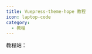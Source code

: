 ```yaml
---
title: Vuepress-theme-hope 教程
icon: laptop-code
category:
  - 教程
---
```


教程站：

<SiteInfo
name="vuepress-theme-hope"
desc="一个具有强大功能的 vuepress 主题✨"
url="https://theme-hope.vuejs.press/zh/"
logo="https://theme-hope-assets.vuejs.press/logo.svg"
repo="https://github.com/vuepress-theme-hope/vuepress-theme-hope/tree/main/docs/theme"
preview="https://cdn.jsdelivr.net/gh/shenbourne/Image-Hosting-Service@main/blog/202407262211476.png"
/>

<SiteInfo
name="vuepress-plugin-md-enhance"
desc="为 VuePress2 提供更多 Markdown 增强功能"
url="https://plugin-md-enhance.vuejs.press/zh/"
logo="https://theme-hope-assets.vuejs.press/logo.svg"
repo="https://github.com/vuepress-theme-hope/vuepress-theme-hope/tree/main/docs/md-enhance"
preview="https://cdn.jsdelivr.net/gh/shenbourne/Image-Hosting-Service@main/blog/202407262215709.png"
/>

<SiteInfo
name="vuepress-plugin-components"
desc="面向 VuePress2 的常用组件"
url="https://plugin-components.vuejs.press/zh/"
logo="https://theme-hope-assets.vuejs.press/logo.svg"
repo="https://github.com/vuepress-theme-hope/vuepress-theme-hope/tree/main/docs/components"
preview="https://cdn.jsdelivr.net/gh/shenbourne/Image-Hosting-Service@main/blog/202407262214773.png"
/>



<SiteInfo
name="vuepress-plugin-search-pro"
desc="VuePress2 的客户端搜索插件"
url="https://plugin-search-pro.vuejs.press/zh/"
logo="https://theme-hope-assets.vuejs.press/logo.svg"
repo="https://github.com/vuepress-theme-hope/vuepress-theme-hope/tree/main/docs/search-pro/"
preview="https://cdn.jsdelivr.net/gh/shenbourne/Image-Hosting-Service@main/blog/202407262220428.png"
/>

<Catalog />
